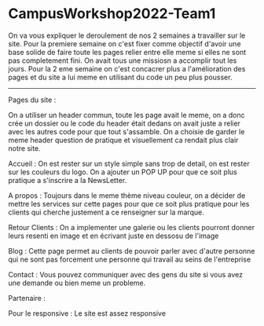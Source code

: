 # CampusWorkshop2022-Team1

On va vous expliquer le deroulement de nos 2 semaines a travailler sur le site. Pour la premiere semaine on c'est fixer comme objectif d'avoir une base solide de faire toute les pages relier entre elle meme si elles ne sont pas completement fini. On avait tous une missiosn a accomplir tout les jours. Pour la 2 eme semaine on c'est concacrer plus a l'amélioration des pages et du site a lui meme en utilisant du code un peu plus pousser.

______________________________


Pages du site : 

On a utiliser un header commun, toute les page avait le meme, on a donc crée un dossier ou le code du header était dedans on avait juste a relier avec les autres code pour que tout s'assamble. On a choisie de garder le meme header question de pratique et visuellement ca rendait plus clair notre site.

Accueil : On est rester sur un style simple sans trop de detail, on est rester sur les couleurs du logo. On a ajouter un POP UP pour que ce soit plus pratique a s'inscrire a la NewsLetter. 

A propos : Toujours dans le meme thème niveau couleur, on a décider de mettre les services sur cette pages pour que ce soit plus pratique pour les clients qui cherche justement a ce renseigner sur la marque.

Retour Clients : On a implementer une galerie ou les clients pourront donner leurs resenti en image et en écrivant juste en dessosu de l'image 

Blog : Cette page permet au clients de pouvoir parler avec d'autre personne qui ne sont pas forcement une personne qui travail au seins de l'entreprise 

Contact : Vous pouvez communiquer avec des gens du site si vous avez une demande ou bien meme un probleme. 

Partenaire : 


Pour le responsive : Le site est assez responsive 
